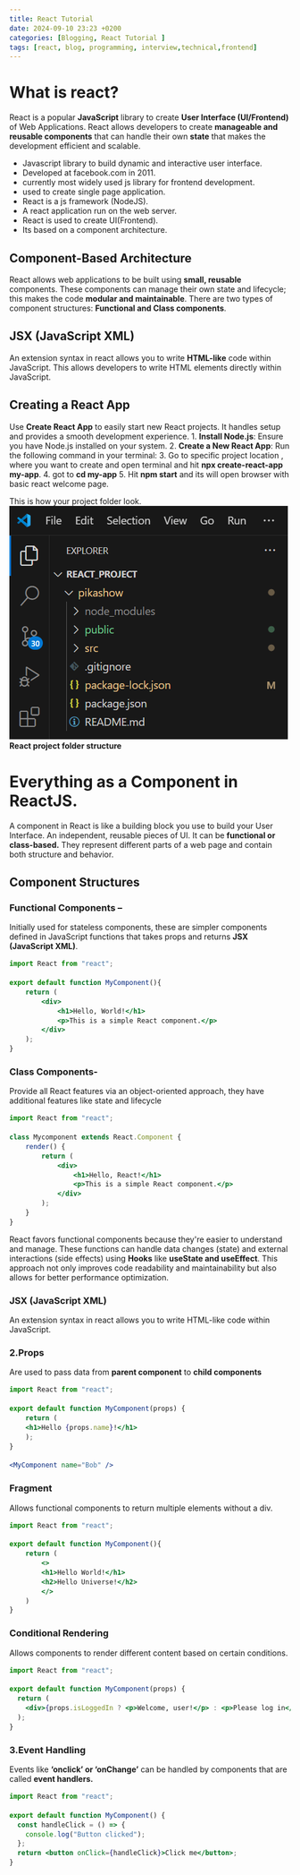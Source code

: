 ```yaml
---
title: React Tutorial
date: 2024-09-10 23:23 +0200
categories: [Blogging, React Tutorial ]
tags: [react, blog, programming, interview,technical,frontend]
---
```


# What is react?
React is a popular **JavaScript** library to create **User Interface (UI/Frontend)** of
Web Applications. React allows developers to create **manageable and reusable components**
that can handle their own **state** that makes the development efficient and scalable.

* Javascript library to build dynamic and interactive user interface.
* Developed at facebook.com in 2011.
* currently most widely used js library for frontend development.
* used to create single page application.
* React is a js framework (NodeJS).
* A react application run on the web server.
* React is used to create UI(Frontend).
* Its based on a component architecture.

## Component-Based Architecture
React allows web applications to be built using **small, reusable** components. These components
can manage their own state and lifecycle; this makes the code **modular and maintainable**. There
are two types of component structures: **Functional and Class components**.

## JSX (JavaScript XML)
An extension syntax in react allows you to write **HTML-like** code within JavaScript. This allows
developers to write HTML elements directly within JavaScript.

## Creating a React App
Use **Create React App** to easily start new React projects. It handles setup and provides a
smooth development experience.
    1. **Install Node.js**: Ensure you have Node.js installed on your system.
    2. **Create a New React App**: Run the following command in your terminal:
    3. Go to specific project location , where you want to create and open terminal and hit **npx create-react-app my-app**.
    4. got to **cd my-app**
    5. Hit **npm start** and its will open browser with basic react welcome page.

This is how your project folder look.
![React](/assets/img/posts/react1.png)__React project folder structure__

# Everything as a Component in ReactJS.
A component in React is like a building block you use to build your User
Interface. An independent, reusable pieces of UI. It can be **functional or class-based.**
They represent different parts of a web page and contain both structure and behavior.

## Component Structures
### Functional Components – 
Initially used for stateless components, these are simpler components defined in JavaScript functions that takes props and returns **JSX (JavaScript XML)**.

```jsx
import React from "react";

export default function MyComponent(){
    return (
        <div>
            <h1>Hello, World!</h1>
            <p>This is a simple React component.</p>
        </div>
    );
}
```
### Class Components-
Provide all React features via an object-oriented approach, they have additional features like state and lifecycle

```jsx
import React from "react";

class Mycomponent extends React.Component {
    render() {
        return (
            <div>
                <h1>Hello, React!</h1>
                <p>This is a simple React component.</p>
            </div>
        );
    }
}

```
React favors functional components because they're easier to understand and manage. These
functions can handle data changes (state) and external interactions (side effects) using **Hooks**
like **useState and useEffect**. This approach not only improves code readability and
maintainability but also allows for better performance optimization.

### JSX (JavaScript XML)
An extension syntax in react allows you to write HTML-like code within JavaScript.

### 2.Props
Are used to pass data from **parent component** to **child components**

```jsx
import React from "react";

export default function MyComponent(props) {
    return (
    <h1>Hello {props.name}!</h1>
    );
}

<MyComponent name="Bob" />
```

### Fragment
Allows functional components to return multiple elements without a div.

```jsx
import React from "react";

export default function MyComponent(){
    return (
        <>
        <h1>Hello World!</h1>
        <h2>Hello Universe!</h2>
        </>
    )
}
```
### Conditional Rendering
Allows components to render different content based on certain conditions.

```jsx
import React from "react";

export default function MyComponent(props) {
  return (
    <div>{props.isLoggedIn ? <p>Welcome, user!</p> : <p>Please log in</p>}</div>
  );
}
```

### 3.Event Handling
Events like **‘onclick’ or ‘onChange’** can be handled by components that are called **event handlers.**

```jsx
import React from "react";

export default function MyComponent() {
  const handleClick = () => {
    console.log("Button clicked");
  };
  return <button onClick={handleClick}>Click me</button>;
}
```



